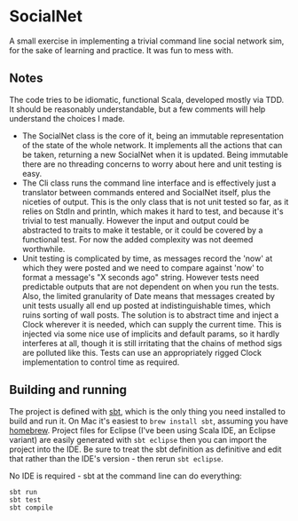 # SocialNet

A small exercise in implementing a trivial command line social network sim, for the sake of learning and practice. It was fun to mess with.

## Notes

The code tries to be idiomatic, functional Scala, developed mostly via TDD. It should be reasonably understandable, but a few comments will help understand the choices I made.

* The SocialNet class is the core of it, being an immutable representation of the state of the whole network. It implements all the actions that can be taken, returning a new SocialNet when it is updated. Being immutable there are no threading concerns to worry about here and unit testing is easy.
* The Cli class runs the command line interface and is effectively just a translator between commands entered and SocialNet itself, plus the niceties of output. This is the only class that is not unit tested so far, as it relies on StdIn and println, which makes it hard to test, and because it's trivial to test manually. However the input and output could be abstracted to traits to make it testable, or it could be covered by a functional test. For now the added complexity was not deemed worthwhile.
* Unit testing is complicated by time, as messages record the 'now' at which they were posted and we need to compare against 'now' to format a message's "X seconds ago" string. However tests need predictable outputs that are not dependent on when you run the tests. Also, the limited granularity of Date means that messages created by unit tests usually all end up posted at indistinguishable times, which ruins sorting of wall posts. The solution is to abstract time and inject a Clock wherever it is needed, which can supply the current time. This is injected via some nice use of implicits and default params, so it hardly interferes at all, though it is still irritating that the chains of method sigs are polluted like this. Tests can use an appropriately rigged Clock implementation to control time as required.

## Building and running

The project is defined with [sbt](http://www.scala-sbt.org), which is the only thing you need installed to build and run it. On Mac it's easiest to `brew install sbt`, assuming you have [homebrew](http://brew.sh). Project files for Eclipse (I've been using Scala IDE, an Eclipse variant) are easily generated with `sbt eclipse` then you can import the project into the IDE. Be sure to treat the sbt definition as definitive and edit that rather than the IDE's version - then rerun `sbt eclipse`.

No IDE is required - sbt at the command line can do everything:

    sbt run
    sbt test
    sbt compile